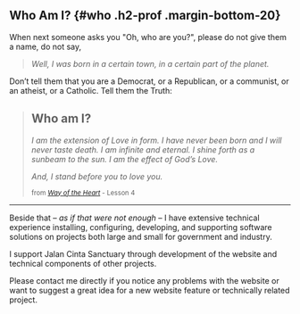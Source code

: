 ## Who Am I? {#who .h2-prof .margin-bottom-20}

When next someone asks you "Oh, who are you?", please do not give them a name, do not say,

> *Well, I was born in a certain town, in a certain part of the planet.*

Don’t tell them that you are a Democrat, or a Republican, or a communist, or an
atheist, or a Catholic. Tell them the Truth:

> ## Who am I?
>
> *I am the extension of Love in form. I have never been born and
> I will never taste death. I am infinite and eternal. I shine forth as a sunbeam
> to the sun. I am the effect of God’s Love.*
>
> *And, I stand before you to love you.*
>
> <small>from [*Way of the Heart*](http://www.wayofmastery.com/store/index.1.html) - Lesson 4</small>

----

Beside that &ndash; *as if that were not enough* &ndash; I have extensive technical experience installing,
configuring, developing, and supporting software solutions on projects both large
and small for government and industry.

I support Jalan Cinta Sanctuary through development of the website and technical components of 
other projects.

Please contact me directly if you notice any problems with the website or want to suggest a
great idea for a new website feature or technically related project.


